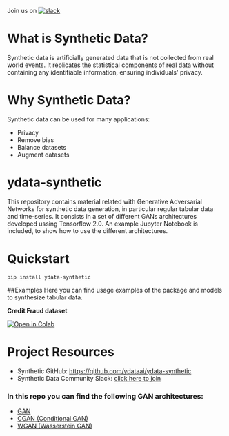 Join us on [![slack](https://img.shields.io/badge/slack-brightgreen.svg?logo=slack)](https://join.slack.com/t/syntheticdatahq/shared_invite/zt-i4ey2f36-0JLkHnYTiLxMe2jKvT0FQw)

# What is Synthetic Data?
Synthetic data is artificially generated data that is not collected from real world events. It replicates the statistical components of real data without containing any identifiable information, ensuring individuals' privacy.

# Why Synthetic Data?
Synthetic data can be used for many applications:
- Privacy
- Remove bias
- Balance datasets
- Augment datasets

# ydata-synthetic
This repository contains material related with Generative Adversarial Networks for synthetic data generation, in particular regular tabular data and time-series. 
It consists in a set of different GANs architectures developed ussing Tensorflow 2.0. An example Jupyter Notebook is included, to show how to use the different architectures.

# Quickstart
```
pip install ydata-synthetic
```

##Examples
Here you can find usage examples of the package and models to synthesize tabular data.

**Credit Fraud dataset** 

[![Open in Colab](https://colab.research.google.com/assets/colab-badge.svg)](https://colab.research.google.com/github/ydataai/ydata-synthetic/blob/master/examples/gan_example.ipynb)

# Project Resources
- Synthetic GitHub: https://github.com/ydataai/ydata-synthetic
- Synthetic Data Community Slack: [click here to join](https://join.slack.com/t/syntheticdatahq/shared_invite/zt-i4ey2f36-0JLkHnYTiLxMe2jKvT0FQw)

### In this repo you can find the following GAN architectures:
- [GAN](https://arxiv.org/abs/1406.2661)
- [CGAN (Conditional GAN)](https://arxiv.org/abs/1411.1784)
- [WGAN (Wasserstein GAN)](https://arxiv.org/abs/1701.07875)
